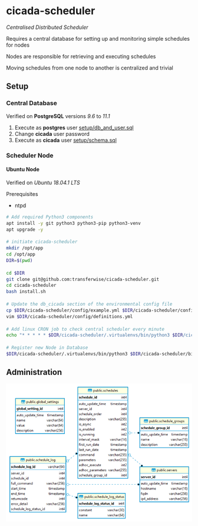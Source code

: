# cicada-scheduler
*Centralised Distributed Scheduler*

Requires a central database for setting up and monitoring simple schedules for nodes

Nodes are responsible for retrieving and executing schedules

Moving schedules from one node to another is centralized and trivial

## Setup

### Central Database

Verified on **PostgreSQL** versions *9.6* to *11.1*

1. Execute as **postgres** user [setup/db_and_user.sql](setup/db_and_user.sql)
2. Change **cicada** user password
3. Execute as **cicada** user [setup/schema.sql](setup/schema.sql)



### Scheduler Node

#### Ubuntu Node

Verified on *Ubuntu 18.04.1 LTS*

Prerequisites

- ntpd

```bash
# Add required Python3 components
apt install -y git python3 python3-pip python3-venv
apt upgrade -y

# initiate cicada-scheduler
mkdir /opt/app
cd /opt/app
DIR=$(pwd)

cd $DIR
git clone git@github.com:transferwise/cicada-scheduler.git
cd cicada-scheduler
bash install.sh

# Update the db_cicada section of the environmental config file
cp $DIR/cicada-scheduler/config/example.yml $DIR/cicada-scheduler/config/definitions.yml
vim $DIR/cicada-scheduler/config/definitions.yml

# Add linux CRON job to check central scheduler every minute
echo "* * * * * $DIR/cicada-scheduler/.virtualenvs/bin/python3 $DIR/cicada-scheduler/bin/findSchedules.py" | crontab

# Register new Node in Database
$DIR/cicada-scheduler/.virtualenvs/bin/python3 $DIR/cicada-scheduler/bin/registerServer.py
```

## Administration

![erd](/docs/erd.png)
